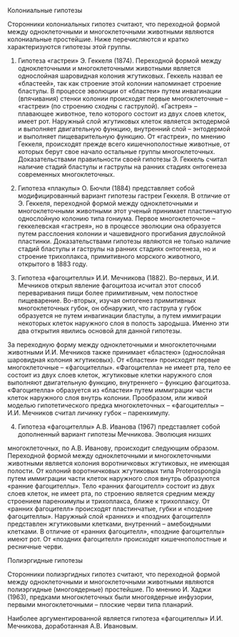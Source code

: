 Колониальные гипотезы

Сторонники колониальных гипотез считают, что переходной формой между одноклеточными и многоклеточными животными являются колониальные простейшие. Ниже перечисляются и кратко характеризуются гипотезы этой группы.

1. Гипотеза «гастреи» Э. Геккеля (1874). Переходной формой между одноклеточными и многоклеточными животными является однослойная шаровидная колония жгутиковых. Геккель назвал ее «бластеей», так как строение этой колонии напоминает строение бластулы. В процессе эволюции от «бластеи» путем инвагинации (впячивания) стенки колонии происходят первые многоклеточные – «гастреи» (по строению сходны с гаструлой). «Гастрея» – плавающее животное, тело которого состоит из двух слоев клеток, имеет рот. Наружный слой жгутиковых клеток является эктодермой и выполняет двигательную функцию, внутренний слой – энтодермой и выполняет пищеварительную функцию. От «гастреи», по мнению Геккеля, происходят прежде всего кишечнополостные животные, от которых берут свое начало остальные группы многоклеточных. Доказательствами правильности своей гипотезы Э. Геккель считал наличие стадий бластулы и гаструлы на ранних стадиях онтогенеза современных многоклеточных.

2. Гипотеза «плакулы» О. Бючли (1884) представляет собой модифицированный вариант гипотезы гастреи Геккеля. В отличие от Э. Геккеля, переходной формой между одноклеточными и многоклеточными животными этот ученый принимает пластинчатую однослойную колонию типа гониума. Первое многоклеточное – геккелевская «гастрея», но в процессе эволюции она образуется путем расслоения колонии и чашевидного прогибания двуслойной пластинки. Доказательствами гипотезы являются не только наличие стадий бластулы и гаструлы на ранних стадиях онтогенеза, но и строение трихоплакса, примитивного морского животного, открытого в 1883 году.

3. Гипотеза «фагоцителлы» И.И. Мечникова (1882). Во-первых, И.И. Мечников открыл явление фагоцитоза исчитал этот способ переваривания пищи более примитивным, чем полостное пищеварение. Во-вторых, изучая онтогенез примитивных многоклеточных губок, он обнаружил, что гаструла у губок образуется не путем инвагинации бластулы, а путем иммиграции некоторых клеток наружного слоя в полость зародыша. Именно эти два открытия явились основой для данной гипотезы.

За переходную форму между одноклеточными и многоклеточными животными И.И. Мечников также принимает «бластею» (однослойная шаровидная колония жгутиковых). От «бластеи» происходят первые многоклеточные – «фагоцителлы». «Фагоцителла» не имеет рта, тело ее состоит из двух слоев клеток, жгутиковые клетки наружного слоя выполняют двигательную функцию, внутреннего – функцию фагоцитоза. «Фагоцителла» образуется из «бластеи» путем иммиграции части клеток наружного слоя внутрь колонии. Прообразом, или живой моделью гипотетического предка многоклеточных – «фагоцителлы» – И.И. Мечников считал личинку губок – паренхимулу.

4. Гипотеза «фагоцителлы» А.В. Иванова (1967) представляет собой дополненный вариант гипотезы Мечникова. Эволюция низших

многоклеточных, по А.В. Иванову, происходит следующим образом. Переходной формой между одноклеточными и многоклеточными животными является колония воротничковых жгутиковых, не имеющая полости. От колоний воротничковых жгутиковых типа Proterospongia путем иммиграции части клеток наружного слоя внутрь образуются «ранние фагоцителлы». Тело «ранних фагоцителл» состоит из двух слоев клеток, не имеет рта, по строению является средним между строением паренхимулы и трихоплакса, ближе к трихоплаксу. От «ранних фагоцителл» происходят пластинчатые, губки и «поздние фагоцителлы». Наружный слой «ранних» и «поздних фагоцителл» представлен жгутиковыми клетками, внутренний – амебоидными клетками. В отличие от «ранних фагоцителл», «поздние фагоцителлы» имеют рот. От «поздних фагоцителл» происходят кишечнополостные и ресничные черви.

Полиэргидные гипотезы

Сторонники полиэргидных гипотез считают, что переходной формой между одноклеточными и многоклеточными животными являются полиэргидные (многоядерные) простейшие. По мнению И. Хаджи (1963), предками многоклеточных были многоядерные инфузории, первыми многоклеточными – плоские черви типа планарий.

Наиболее аргументированной является гипотеза «фагоцителлы» И.И. Мечникова, доработанная А.В. Ивановым.